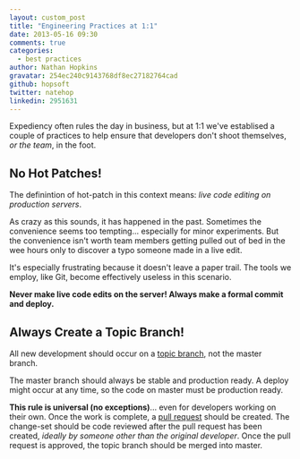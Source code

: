 ```yaml
---
layout: custom_post
title: "Engineering Practices at 1:1"
date: 2013-05-16 09:30
comments: true
categories:
  - best practices
author: Nathan Hopkins
gravatar: 254ec240c9143768df8ec27182764cad
github: hopsoft
twitter: natehop
linkedin: 2951631
---
```


Expediency often rules the day in business, but at 1:1 we've establised a couple
of practices to help ensure that developers don't shoot themselves, *or the team*,
in the foot.

## No Hot Patches!

The definintion of hot-patch in this context means:
*live code editing on production servers*.

As crazy as this sounds, it has happened in the past.
Sometimes the convenience seems too tempting... especially for minor experiments.
But the convenience isn't worth team members getting pulled out of bed in the
wee hours only to discover a typo someone made in a live edit.

It's especially frustrating because it doesn't leave a paper trail.
The tools we employ, like Git, become effectively useless in this scenario.

**Never make live code edits on the server! Always make a formal commit and deploy.**

## Always Create a Topic Branch!

All new development should occur on a
[topic branch](http://git-scm.com/book/en/Git-Branching-Branching-Workflows),
not the master branch.

The master branch should always be stable and production ready.
A deploy might occur at any time, so the code on master must be production ready.

**This rule is universal (no exceptions)**... even for developers working on their own.
Once the work is complete, a [pull request](https://help.github.com/articles/using-pull-requests)
should be created. The change-set should be code reviewed after the pull request has been created,
*ideally by someone other than the original developer*.
Once the pull request is approved, the topic branch should be merged into master.

